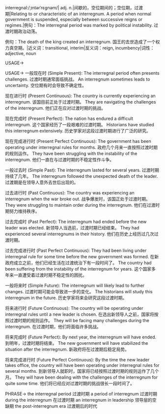 interregnal:/ˌɪntərˈrɛɡnəm/| adj. n.|间歇的，空位期间的；空位期，过渡期|Relating to or characteristic of an interregnum.  A period when normal government is suspended, especially between successive reigns or regimes.|例句：The interregnal period was marked by political instability. 过渡时期政治动荡。

例句：The death of the king created an interregnum. 国王的去世造成了一个权力真空期。|近义词：transitional, interim|反义词：reign, incumbency|词性：adjective, noun

USAGE->

USAGE->
一般现在时 (Simple Present):
The interregnal period often presents challenges. 过渡时期通常面临挑战。
An interregnum sometimes leads to uncertainty. 空位期有时会导致不确定性。


现在进行时 (Present Continuous):
The country is currently experiencing an interregnum.  该国目前正处于过渡时期。
They are navigating the challenges of the interregnum. 他们正在应对过渡时期的挑战。


现在完成时 (Present Perfect):
The nation has endured a difficult interregnum. 这个国家经历了一段艰难的过渡时期。
Historians have studied this interregnum extensively. 历史学家对这段过渡时期进行了广泛的研究。


现在完成进行时 (Present Perfect Continuous):
The government has been operating under interregnal rules for months. 政府几个月来一直按照过渡时期的规则运作。
They have been struggling with the instability of the interregnum.  他们一直在与过渡时期的不稳定性作斗争。


一般过去时 (Simple Past):
The interregnum lasted for several years. 过渡时期持续了几年。
The interregnum followed the unexpected death of the leader.  过渡期是在领导人意外去世后出现的。


过去进行时 (Past Continuous):
The country was experiencing an interregnum when the war broke out.  战争爆发时，该国正处于过渡时期。
They were struggling to maintain order during the interregnum. 他们在过渡时期努力维持秩序。


过去完成时 (Past Perfect):
The interregnum had ended before the new leader was elected.  新领导人当选前，过渡时期已经结束。
They had experienced several interregnums in their history. 他们在历史上经历过几次过渡时期。


过去完成进行时 (Past Perfect Continuous):
They had been living under interregnal rule for some time before the new government was formed. 在新政府成立之前，他们已经生活在过渡统治下有一段时间了。
The country had been suffering from the instability of the interregnum for years.  这个国家多年来一直遭受着过渡时期不稳定性的困扰。


一般将来时 (Simple Future):
The interregnum will likely lead to further changes.  过渡时期可能会导致进一步的变化。
The historians will study this interregnum in the future.  历史学家将来会研究这段过渡时期。


将来进行时 (Future Continuous):
The country will be operating under interregnal rules until a new leader is chosen.  在选出新领导人之前，国家将按照过渡时期的规则运作。
They will be facing many challenges during the interregnum.  在过渡时期，他们将面临许多挑战。


将来完成时 (Future Perfect):
By next year, the interregnum will have ended. 到明年，过渡时期将结束。
The new government will have stabilized the situation after the interregnum. 新政府将在过渡期后稳定局势。


将来完成进行时 (Future Perfect Continuous):
By the time the new leader takes office, the country will have been operating under interregnal rules for several months. 到新领导人就职时，国家将已经按照过渡时期的规则运作了几个月。
They will have been dealing with the challenges of the interregnum for quite some time. 他们将已经应对过渡时期的挑战很长一段时间了。



PHRASE->
the interregnal period  过渡时期
a period of interregnum 过渡时期
during the interregnum 在过渡时期
an interregnum in leadership 领导层的空缺期
the post-interregnum era 过渡期后的时代
